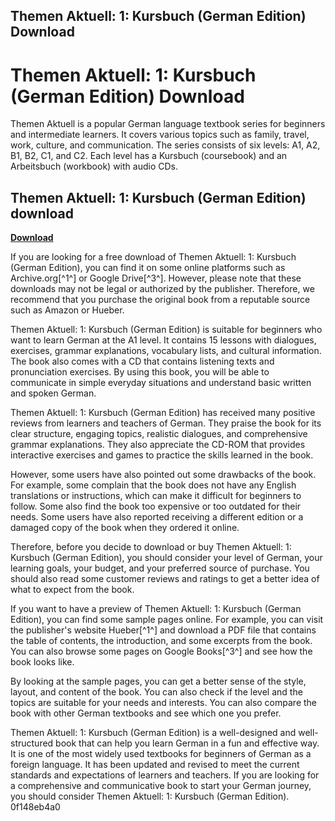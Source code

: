 ## Themen Aktuell: 1: Kursbuch (German Edition) Download

  
# Themen Aktuell: 1: Kursbuch (German Edition) Download
 
Themen Aktuell is a popular German language textbook series for beginners and intermediate learners. It covers various topics such as family, travel, work, culture, and communication. The series consists of six levels: A1, A2, B1, B2, C1, and C2. Each level has a Kursbuch (coursebook) and an Arbeitsbuch (workbook) with audio CDs.
 
## Themen Aktuell: 1: Kursbuch (German Edition) download


[**Download**](https://vercupalo.blogspot.com/?d=2tKC2b)

 
If you are looking for a free download of Themen Aktuell: 1: Kursbuch (German Edition), you can find it on some online platforms such as Archive.org[^1^] or Google Drive[^3^]. However, please note that these downloads may not be legal or authorized by the publisher. Therefore, we recommend that you purchase the original book from a reputable source such as Amazon or Hueber.
 
Themen Aktuell: 1: Kursbuch (German Edition) is suitable for beginners who want to learn German at the A1 level. It contains 15 lessons with dialogues, exercises, grammar explanations, vocabulary lists, and cultural information. The book also comes with a CD that contains listening texts and pronunciation exercises. By using this book, you will be able to communicate in simple everyday situations and understand basic written and spoken German.

Themen Aktuell: 1: Kursbuch (German Edition) has received many positive reviews from learners and teachers of German. They praise the book for its clear structure, engaging topics, realistic dialogues, and comprehensive grammar explanations. They also appreciate the CD-ROM that provides interactive exercises and games to practice the skills learned in the book.
 
However, some users have also pointed out some drawbacks of the book. For example, some complain that the book does not have any English translations or instructions, which can make it difficult for beginners to follow. Some also find the book too expensive or too outdated for their needs. Some users have also reported receiving a different edition or a damaged copy of the book when they ordered it online.
 
Therefore, before you decide to download or buy Themen Aktuell: 1: Kursbuch (German Edition), you should consider your level of German, your learning goals, your budget, and your preferred source of purchase. You should also read some customer reviews and ratings to get a better idea of what to expect from the book.

If you want to have a preview of Themen Aktuell: 1: Kursbuch (German Edition), you can find some sample pages online. For example, you can visit the publisher's website Hueber[^1^] and download a PDF file that contains the table of contents, the introduction, and some excerpts from the book. You can also browse some pages on Google Books[^3^] and see how the book looks like.
 
By looking at the sample pages, you can get a better sense of the style, layout, and content of the book. You can also check if the level and the topics are suitable for your needs and interests. You can also compare the book with other German textbooks and see which one you prefer.
 
Themen Aktuell: 1: Kursbuch (German Edition) is a well-designed and well-structured book that can help you learn German in a fun and effective way. It is one of the most widely used textbooks for beginners of German as a foreign language. It has been updated and revised to meet the current standards and expectations of learners and teachers. If you are looking for a comprehensive and communicative book to start your German journey, you should consider Themen Aktuell: 1: Kursbuch (German Edition).
 0f148eb4a0
